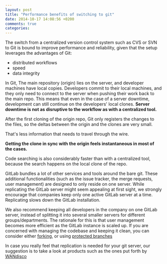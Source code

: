 ```yaml
---
layout: post
title: "Performance benefits of switching to git"
date: 2014-10-17 14:08:56 +0200
comments: true
categories: 
---
```


The switch from a centralized version control system such as CVS or SVN to Git is bound to improve performance and reliability, given that the setup leverages the advantages of Git:

 - distributed workflows
 - speed
 - data integrity

In Git, The main repository (origin) lies on the server, and developer machines have local copies. Developers commit to their local machines, and they only need to connect to the server when pushing their work back to the main repo.
This means that even in the case of a server downtime, development can still continue on the developers' local clones.
**Server downtime is not as disruptive to the workflow as with a centralized tool.**

After the first cloning of the origin repo, Git only registers the changes to the files, so the deltas between the origin and the clones are very small.

That's less information that needs to travel through the wire.

**Getting the clone in sync with the origin feels instantaneous in most of the cases.**

Code searching is also considerably faster than with a centralized tool, because the search happens on the local clone of the repo.

GitLab bundles a lot of other services and tools around the bare git.
These additional functionalities (such as the issue tracker, the merge requests, user management) are designed to only reside on one server.
While replicating the GitLab server might seem appealing at first sight, we strongly encourage that companies keep only one active GitLab server at a time.
Replicating slows down the GitLab installation.

We also recommend keeping all developers in the company on one GitLab server, instead of splitting it into several smaller servers for different groups/departments.
The rationale for this is that user management becomes more efficient as the GitLab instance is scaled up.
If you are concerned with managing the codebase and keeping it clean, you can consider either [forking](http://blogs.atlassian.com/2013/05/git-branching-and-forking-in-the-enterprise-why-fork/), or using [protected branches](http://doc.gitlab.com/ce/permissions/permissions.html)

In case you really feel that replication is needed for your git server, our suggestion is to take a look at products such as the ones put forth by [WANdisco](http://www.wandisco.com/)
